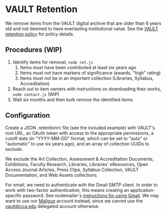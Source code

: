 # VAULT Retention

We remove items from the VAULT digital archive that are older than 6 years old and not deemed to have everlasting institutional value. See the [VAULT retention policy](https://docs.google.com/document/d/1kbWYS_Xa0hXvEU7YCrMLULuTco6RdhKdLY-qWBVky5o/edit#) for policy details.

## Procedures (WIP)

1. Identify items for removal, `node ret.js`
    1. Items must have been contributed at least six years ago
    2. Items must not have markers of significance (awards, "high" rating)
    3. Items must not be in an important collection (Libraries, Syllabus, Accreditation)
2. Reach out to item owners with instructions on downloading their works, `node contact.js` (WIP)
3. Wait six months and then bulk remove the identified items

## Configuration

Create a JSON .retentionrc file (see the included example) with VAULT's root URL, an OAuth token with access to the appropriate permissions, a cutoff date (in "YYYY-MM-DD" format, which can be set to "auto" or "automatic" to use six years ago), and an array of collection UUIDs to exclude.

We exclude the Art Collection, Assessment & Accreditation Documents, Exhibitions, Faculty Research, Libraries, Libraries' eResources, Open Access Journal Articles, Press Clips, Syllabus Collection, VAULT Documentation, and Web Assets collections.

For email, we need to authenticate with the Gmail SMTP client. In order to work with two-factor authentication, this means creating an application-specific password. See nodemailer's [instructions for using Gmail](https://nodemailer.com/usage/using-gmail/). We may want to use our [Mailgun](https://app.mailgun.com/) account instead, since we cannot use the vault@cca.edu delegated account otherwise.
